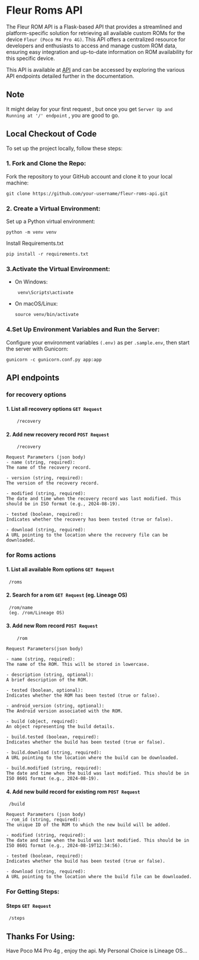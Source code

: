 # Fleur Roms API
The Fleur ROM API is a Flask-based API that provides a streamlined and platform-specific solution for retrieving all available custom ROMs for the device ```Fleur (Poco M4 Pro 4G)```. This API offers a centralized resource for developers and enthusiasts to access and manage custom ROM data, ensuring easy integration and up-to-date information on ROM availability for this specific device.

This API is available at [API](https://fleur-roms-api.onrender.com/roms) and can be accessed by exploring the various API endpoints detailed further in the documentation.

## Note
It might delay for your first request , but once you get ```Server Up and Running at '/' endpoint``` , you are good to go.

## Local Checkout of Code
To set up the project locally, follow these steps:
### 1. Fork and Clone the Repo:
Fork the repository to your GitHub account and clone it to your local machine:
```
git clone https://github.com/your-username/fleur-roms-api.git
```
### 2. Create a Virtual Environment:
Set up a Python virtual environment:
```
python -m venv venv
```
Install Requirements.txt
```
pip install -r requirements.txt
```
### 3.Activate the Virtual Environment:
- On Windows:
  ```
   venv\Scripts\activate
  ```
- On macOS/Linux:
  ```
  source venv/bin/activate
  ```
### 4.Set Up Environment Variables and Run the Server:
Configure your environment variables `(.env)` as per `.sample.env`, then start the server with Gunicorn:
```
gunicorn -c gunicorn.conf.py app:app
```

## API endpoints
 ### for recovery options
 #### 1. List all recovery options ```GET Request```
        /recovery
 #### 2. Add new recovery  record ```POST Request```
        /recovery

```
Request Parameters (json body)
- name (string, required):
The name of the recovery record.

- version (string, required):
The version of the recovery record.

- modified (string, required):
The date and time when the recovery record was last modified. This should be in ISO format (e.g., 2024-08-19).

- tested (boolean, required):
Indicates whether the recovery has been tested (true or false).

- download (string, required):
A URL pointing to the location where the recovery file can be downloaded.
```

### for Roms actions
#### 1. List all available Rom options ```GET Request```
     /roms
#### 2. Search for a rom ``` GET Request ``` (eg. Lineage OS)
     /rom/name
     (eg. /rom/Lineage OS)
#### 3. Add new Rom  record ```POST Request```
        /rom
        
```       
Request Parameters(json body)

- name (string, required):
The name of the ROM. This will be stored in lowercase.

- description (string, optional):
A brief description of the ROM.

- tested (boolean, optional):
Indicates whether the ROM has been tested (true or false).

- android_version (string, optional):
The Android version associated with the ROM.

- build (object, required):
An object representing the build details.

- build.tested (boolean, required):
Indicates whether the build has been tested (true or false).

- build.download (string, required):
A URL pointing to the location where the build can be downloaded.

- build.modified (string, required):
The date and time when the build was last modified. This should be in ISO 8601 format (e.g., 2024-08-19).
```
#### 4. Add new build record for existing rom ``` POST Request ```
     /build
```
Request Parameters (json body)
- rom_id (string, required):
The unique ID of the ROM to which the new build will be added.

- modified (string, required):
The date and time when the build was last modified. This should be in ISO 8601 format (e.g., 2024-08-19T12:34:56).

- tested (boolean, required):
Indicates whether the build has been tested (true or false).

- download (string, required):
A URL pointing to the location where the build file can be downloaded.
```
### For Getting Steps:
  #### Steps ```GET Request```
     /steps
  
## Thanks For Using:
Have Poco M4 Pro 4g , enjoy the api. 
My Personal Choice is Lineage OS...
